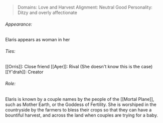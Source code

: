 > Domains: Love and Harvest
> Alignment: Neutral Good
> Personality: Ditzy and overly affectionate

###### Appearance:
Elaris appears as woman in her 
###### Ties:
[[Orris]]: Close friend
[[Ayer]]: Rival (She doesn't know this is the case)
[[Y'drah]]: Creator
###### Role:
Elaris is known by a couple names by the people of the [[Mortal Plane]], such as Mother Earth, or the Goddess of Fertility. She is worshiped in the countryside by the farmers to bless their crops so that they can have a bountiful harvest, and across the land when couples are trying for a baby.